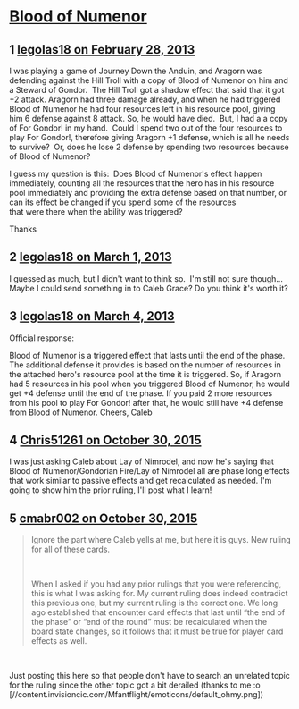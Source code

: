 # [Blood of Numenor](https://community.fantasyflightgames.com/topic/80004-blood-of-numenor/)

## 1 [legolas18 on February 28, 2013](https://community.fantasyflightgames.com/topic/80004-blood-of-numenor/?do=findComment&comment=768484)

I was playing a game of Journey Down the Anduin, and Aragorn was defending against the Hill Troll with a copy of Blood of Numenor on him and a Steward of Gondor.  The Hill Troll got a shadow effect that said that it got +2 attack. Aragorn had three damage already, and when he had triggered Blood of Numenor he had four resources left in his resource pool, giving him 6 defense against 8 attack. So, he would have died.  But, I had a a copy of For Gondor! in my hand.  Could I spend two out of the four resources to play For Gondor!, therefore giving Aragorn +1 defense, which is all he needs to survive?  Or, does he lose 2 defense by spending two resources because of Blood of Numenor?

I guess my question is this:  Does Blood of Numenor's effect happen immediately, counting all the resources that the hero has in his resource pool immediately and providing the extra defense based on that number, or can its effect be changed if you spend some of the resources that were there when the ability was triggered?

Thanks

## 2 [legolas18 on March 1, 2013](https://community.fantasyflightgames.com/topic/80004-blood-of-numenor/?do=findComment&comment=769052)

I guessed as much, but I didn't want to think so.  I'm still not sure though… Maybe I could send something in to Caleb Grace? Do you think it's worth it?

## 3 [legolas18 on March 4, 2013](https://community.fantasyflightgames.com/topic/80004-blood-of-numenor/?do=findComment&comment=769957)

Official response:

Blood of Numenor is a triggered effect that lasts until the end of the phase. The additional defense it provides is based on the number of resources in the attached hero's resource pool at the time it is triggered. So, if Aragorn had 5 resources in his pool when you triggered Blood of Numenor, he would get +4 defense until the end of the phase. If you paid 2 more resources from his pool to play For Gondor! after that, he would still have +4 defense from Blood of Numenor.
Cheers,
Caleb

## 4 [Chris51261 on October 30, 2015](https://community.fantasyflightgames.com/topic/80004-blood-of-numenor/?do=findComment&comment=1871962)

I was just asking Caleb about Lay of Nimrodel, and now he's saying that Blood of Numenor/Gondorian Fire/Lay of Nimrodel all are phase long effects that work similar to passive effects and get recalculated as needed. I'm going to show him the prior ruling, I'll post what I learn!

## 5 [cmabr002 on October 30, 2015](https://community.fantasyflightgames.com/topic/80004-blood-of-numenor/?do=findComment&comment=1872088)

> Ignore the part where Caleb yells at me, but here it is guys. New ruling for all of these cards.
> 
>  
> 
> When I asked if you had any prior rulings that you were referencing, this is what I was asking for. My current ruling does indeed contradict this previous one, but my current ruling is the correct one. We long ago established that encounter card effects that last until “the end of the phase” or “end of the round” must be recalculated when the board state changes, so it follows that it must be true for player card effects as well.

 

Just posting this here so that people don't have to search an unrelated topic for the ruling since the other topic got a bit derailed (thanks to me :o [//content.invisioncic.com/Mfantflight/emoticons/default_ohmy.png])

